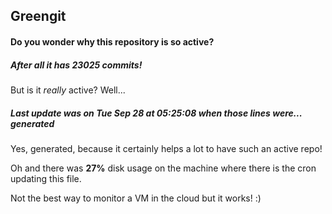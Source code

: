## Greengit

#### Do you wonder why this repository is so active?

##### After all it has 23025 commits!

But is it *really* active? Well...

##### Last update was on Tue Sep 28 at 05:25:08 when those lines were... generated

Yes, generated, because it certainly helps a lot to have such an active repo!

Oh and there was **27%** disk usage on the machine
where there is the cron updating this file.

Not the best way to monitor a VM in the cloud but it works! :)
